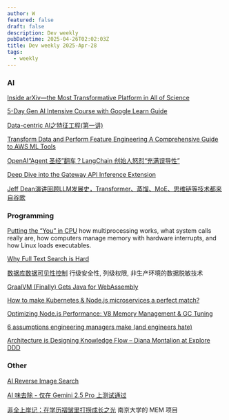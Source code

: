 ```yaml
---
author: W
featured: false
draft: false
description: Dev weekly
pubDatetime: 2025-04-26T02:02:03Z
title: Dev weekly 2025-Apr-28
tags:
  - weekly
---
```


### AI

[]()

[]()

[]()

[]()

[]()

[]()

[]()

[]()

[]()

[]()

[]()

[Inside arXiv—the Most Transformative Platform in All of Science](https://www.wired.com/story/inside-arxiv-most-transformative-code-science/?utm_source=pocket_shared)

[5-Day Gen AI Intensive Course with Google Learn Guide](https://www.kaggle.com/learn-guide/5-day-genai?s=09&utm_source=pocket_saves)

[Data-centric AI之特征工程(第一讲)](https://aws.amazon.com/cn/blogs/china/feature-engineering-of-the-final-version-of-data-centric-ai-lecture-1/?utm_source=pocket_shared)

[]()

[]()

[]()

[Transform Data and Perform Feature Engineering A Comprehensive Guide to AWS ML Tools](https://dev.to/aws-builders/transform-data-and-perform-feature-engineering-a-comprehensive-guide-to-aws-ml-tools-188e?utm_source=pocket_shared)

[OpenAI“Agent 圣经”翻车？LangChain 创始人怒怼“充满误导性”](https://www.infoq.cn/article/LAbpDwt7j9sjI6JCcyC3?utm_source=pocket_saves)

[Deep Dive into the Gateway API Inference Extension ](https://www.cncf.io/blog/2025/04/21/deep-dive-into-the-gateway-api-inference-extension/?utm_source=pocket_shared)

[Jeff Dean演讲回顾LLM发展史，Transformer、蒸馏、MoE、思维链等技术都来自谷歌](https://www.jiqizhixin.com/articles/2025-04-18-4?utm_source=pocket_shared)

### Programming

[]()

[Putting the “You” in CPU](https://cpu.land/?utm_source=pocket_saves) how multiprocessing works, what system calls really are, how computers manage memory with hardware interrupts, and how Linux loads executables.

[Why Full Text Search is Hard](https://transactional.blog/blog/2023-why-full-text-search-is-hard?utm_source=pocket_shared)

[数据库数据可见性控制](https://docs.google.com/document/d/1-pdxwshvWstNw4m9ynywDoU5QPnTazZWETEP1PrxfUc/edit?usp=sharing) 行级安全性, 列级权限, 非生产环境的数据脱敏技术

[GraalVM (Finally) Gets Java for WebAssembly ](https://thenewstack.io/graalvm-finally-gets-java-for-webassembly/?utm_source=pocket_shared)

[How to make Kubernetes & Node.js microservices a perfect match?](https://blog.platformatic.dev/how-to-make-kubernetes-and-nodejs-microservices-a-perfect-match?utm_source=pocket_shared)

[Optimizing Node.js Performance: V8 Memory Management & GC Tuning](https://blog.platformatic.dev/optimizing-nodejs-performance-v8-memory-management-and-gc-tuning?utm_source=pocket_shared)

[6 assumptions engineering managers make (and engineers hate)](https://newsletter.manager.dev/p/6-assumptions-engineering-managers?utm_source=pocket_shared)

[Architecture is Designing Knowledge Flow – Diana Montalion at Explore DDD ](https://www.infoq.com/news/2025/04/designing-knowledge-flow/?utm_source=pocket_shared)

[]()

### Other

[]()

[AI Reverse Image Search](https://www.reversely.ai/)

[AI 味去除 - 仅在 Gemini 2.5 Pro 上测试通过 ](https://github.com/hylarucoder/ai-flavor-remover?utm_source=pocket_shared)

[非全上岸记：在学历褶皱里打捞成长之光](https://sspai.com/post/97924?utm_source=pocket_shared) 南京大学的 MEM 项目

[]()

[]()

[]()

[]()

[]()

[]()

[]()

[]()

[]()

[]()

[]()

[]()

[]()

[]()

[]()

[]()

[]()

[]()

[]()

[]()

[]()

[]()

[]()

[]()

[]()

[]()

[]()

[]()

[]()

[]()

[]()

[]()

[]()

[]()

[]()

[]()

[]()

[]()

[]()

[]()

[]()

[]()

[]()

[]()

[]()

[]()

[]()

[]()

[]()

[]()

[]()

[]()

[]()

[]()

[]()
